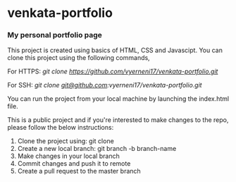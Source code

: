 # venkata-portfolio

### My personal portfolio page

This project is created using basics of HTML, CSS and Javascipt. You can clone this project using the following commands,

For HTTPS: *git clone https://github.com/vyerneni17/venkata-portfolio.git*

For SSH: *git clone git@github.com:vyerneni17/venkata-portfolio.git*

You can run the project from your local machine by launching the index.html file. 

This is a public project and if you're interested to make changes to the repo, please follow the below instructions:

1. Clone the project using: git clone
2. Create a new local branch: git branch -b branch-name
3. Make changes in your local branch
4. Commit changes and push it to remote
5. Create a pull request to the master branch
